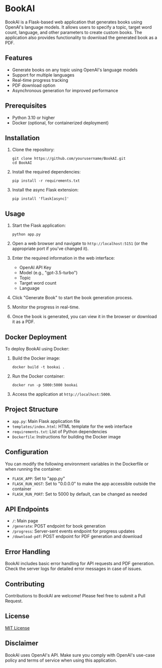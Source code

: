 # BookAI


BookAI is a Flask-based web application that generates books using OpenAI's language models. It allows users to specify a topic, target word count, language, and other parameters to create custom books. The application also provides functionality to download the generated book as a PDF.


## Features


- Generate books on any topic using OpenAI's language models
- Support for multiple languages
- Real-time progress tracking
- PDF download option
- Asynchronous generation for improved performance


## Prerequisites


- Python 3.10 or higher
- Docker (optional, for containerized deployment)


## Installation


1. Clone the repository:
   ```
   git clone https://github.com/yourusername/BookAI.git
   cd BookAI
   ```


2. Install the required dependencies:
   ```
   pip install -r requirements.txt
   ```


3. Install the async Flask extension:
   ```
   pip install 'flask[async]'
   ```


## Usage


1. Start the Flask application:
   ```
   python app.py
   ```


2. Open a web browser and navigate to `http://localhost:5151` (or the appropriate port if you've changed it).


3. Enter the required information in the web interface:
   - OpenAI API Key
   - Model (e.g., "gpt-3.5-turbo")
   - Topic
   - Target word count
   - Language


4. Click "Generate Book" to start the book generation process.


5. Monitor the progress in real-time.


6. Once the book is generated, you can view it in the browser or download it as a PDF.


## Docker Deployment


To deploy BookAI using Docker:


1. Build the Docker image:
   ```
   docker build -t bookai .
   ```


2. Run the Docker container:
   ```
   docker run -p 5000:5000 bookai
   ```


3. Access the application at `http://localhost:5000`.


## Project Structure


- `app.py`: Main Flask application file
- `templates/index.html`: HTML template for the web interface
- `requirements.txt`: List of Python dependencies
- `Dockerfile`: Instructions for building the Docker image


## Configuration


You can modify the following environment variables in the Dockerfile or when running the container:


- `FLASK_APP`: Set to "app.py"
- `FLASK_RUN_HOST`: Set to "0.0.0.0" to make the app accessible outside the container
- `FLASK_RUN_PORT`: Set to 5000 by default, can be changed as needed


## API Endpoints


- `/`: Main page
- `/generate`: POST endpoint for book generation
- `/progress`: Server-sent events endpoint for progress updates
- `/download-pdf`: POST endpoint for PDF generation and download


## Error Handling


BookAI includes basic error handling for API requests and PDF generation. Check the server logs for detailed error messages in case of issues.


## Contributing


Contributions to BookAI are welcome! Please feel free to submit a Pull Request.


## License


[MIT License](LICENSE)


## Disclaimer


BookAI uses OpenAI's API. Make sure you comply with OpenAI's use-case policy and terms of service when using this application.
